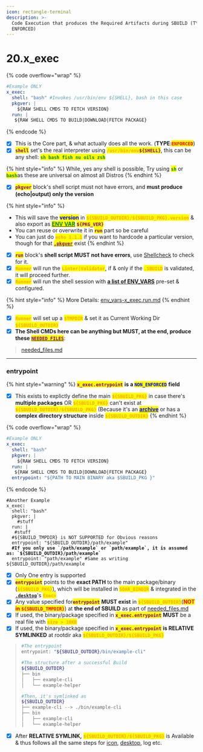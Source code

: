 ```yaml
---
icon: rectangle-terminal
description: >-
  Code Execution that produces the Required Artifacts during SBUILD (TYPE:
  ENFORCED)
---
```


# 20.x\_exec

{% code overflow="wrap" %}
```yaml
#Example ONLY
x_exec:
  shell: "bash" #Invokes /usr/bin/env ${SHELL}, bash in this case
  pkgver: |
    ${RAW SHELL CMDS TO FETCH VERSION}
  run: |
   ${RAW SHELL CMDS TO BUILD|DOWNLOAD|FETCH PACKAGE}
```
{% endcode %}

* [x] This is the Core part, & what actually does all the work. (**TYPE**:<mark style="color:red;">**`ENFORCED`**</mark>)
* [x] <mark style="color:purple;">**`shell`**</mark> set's the real interpreter using <mark style="color:orange;">**`/usr/bin/env`**</mark><mark style="color:purple;">**`${SHELL}`**</mark>, this can be any shell: <mark style="color:green;">**`sh bash fish nu oils zsh`**</mark>

{% hint style="info" %}
While, yes any shell is possible, Try using <mark style="color:green;">**`sh`**</mark> or <mark style="color:green;">**`bash`**</mark>as these are universal on almost all Distros
{% endhint %}

* [x] <mark style="color:purple;">**`pkgver`**</mark> block's shell script must not have errors, and **must produce (echo|output) only the version**

{% hint style="info" %}
- This will save the <mark style="color:blue;">**version**</mark> in <mark style="color:orange;">**`${SBUILD_OUTDIR}/${SBUILD_PKG}.version`**</mark> & also export as [<mark style="color:green;">**ENV VAR**</mark>](../instructions/env_vars-x_exec.run.md) <mark style="color:purple;">**`${PKG_VER}`**</mark>
- You can reuse or overwrite it in <mark style="color:purple;">**`run`**</mark> part so be careful
- You can just do <mark style="color:orange;">**`echo 1.1.1`**</mark> if you want to hardcode a particular version, though for that [<mark style="color:purple;">**`.pkgver`**</mark>](3.version.md) exist
{% endhint %}

* [x] <mark style="color:purple;">**`run`**</mark> block's **shell script MUST not have errors**, use [Shellcheck](https://www.shellcheck.net/) to check for it.
* [x] <mark style="color:orange;">**`Runner`**</mark> will run the <mark style="color:orange;">**`Linter|Validator`**</mark>, if & only if the <mark style="color:orange;">**`.SBUILD`**</mark> is validated, it will proceed further.
* [x] <mark style="color:orange;">**`Runner`**</mark> will run the shell session with [**a list of ENV\_VARS**](../instructions/env_vars-x_exec.run.md) pre-set & configured.&#x20;

{% hint style="info" %}
More Details: [env\_vars-x\_exec.run.md](../instructions/env_vars-x_exec.run.md "mention")
{% endhint %}

* [x] <mark style="color:orange;">**`Runner`**</mark> will set up a <mark style="color:orange;">**`$TMPDIR`**</mark> & set it as Current Working Dir <mark style="color:orange;">**`${SBUILD_OUTDIR}`**</mark>
* [x] **The Shell CMDs here can be anything but MUST, at the end, produce these** [<mark style="color:purple;">**`NEEDED FILES`**</mark>](../instructions/needed_files.md):

> &#x20;[needed\_files.md](../instructions/needed_files.md "mention")

***

### entrypoint

{% hint style="warning" %}
<mark style="color:purple;">**`x_exec.entrypoint`**</mark> **is a&#x20;**<mark style="color:blue;">**`NON_ENFORCED`**</mark> **field**

* [x] This exists to explictly define the main <mark style="color:orange;">**`${SBUILD_PKG}`**</mark> in case there's **multiple packages** OR <mark style="color:orange;">**`${SBUILD_PKG}`**</mark> can't exist at <mark style="color:orange;">**`${SBUILD_OUTDIR}/${SBUILD_PKG}`**</mark> (Because it's an [<mark style="color:blue;">**archive**</mark>](https://docs.pkgforge.dev/formats/packages/archive) or has a **complex directory structure** inside <mark style="color:orange;">**`${SBUILD_OUTDIR}`**</mark>
{% endhint %}

{% code overflow="wrap" %}
```yaml
#Example ONLY
x_exec:
  shell: "bash"
  pkgver: |
    ${RAW SHELL CMDS TO FETCH VERSION}
  run: |
   ${RAW SHELL CMDS TO BUILD|DOWNLOAD|FETCH PACKAGE}
  entrypoint: "${PATH TO MAIN BINARY aka $SBUILD_PKG }" 
```
{% endcode %}

<pre class="language-yaml" data-overflow="wrap"><code class="lang-yaml">#Another Example
x_exec:
  shell: "bash"
  pkgver: |
    #stuff
  run: |
   #stuff
  #${SBUILD_TMPDIR} is NOT SUPPORTED for Obvious reasons
  entrypoint: "${SBUILD_OUTDIR}/path/example"
<strong>  #If you only use `/path/example` or `path/example`, it is assumed as: `${SBUILD_OUTDIR}/path/example`
</strong>  entrypoint: "path/example" #Same as writing ${SBUILD_OUTDIR}/path/example
</code></pre>

* [x] Only One entry is supported
* [x] <mark style="color:purple;">**`entrypoint`**</mark> points to the **exact PATH** to the main package/binary (<mark style="color:orange;">**`${SBUILD_PKG}`**</mark>), which will be installed in <mark style="color:orange;">**`SOAR_BINDIR`**</mark> & integrated in the [**`.desktop`**](9.desktop.md)'s <mark style="color:orange;">**`Exec=`**</mark>
* [x] Any value specified for<mark style="color:purple;">**`entrypoint`**</mark> **MUST exist** in <mark style="color:orange;">**`${SBUILD_OUTDIR}`**</mark>(<mark style="color:red;">**NOT in**</mark><mark style="color:red;">**&#x20;**</mark><mark style="color:red;">**`${SBUILD_TMPDIR}`**</mark>) at **the end of SBUILD** as part of [needed\_files.md](../instructions/needed_files.md "mention")&#x20;
* [x] If used, the binary/package specified in <mark style="color:purple;">**`x_exec.entrypoint`**</mark> **MUST** be a real file with <mark style="color:orange;">**`size > 10KB`**</mark>
* [x] If used, the binary/package specified in <mark style="color:purple;">**`x_exec.entrypoint`**</mark> **is RELATIVE SYMLINKED** at rootdir aka <mark style="color:orange;">**`${SBUILD_OUTDIR}/${SBUILD_PKG}`**</mark>

> ```bash
> #The entrypoint
> entrypoint: "${SBUILD_OUTDIR}/bin/example-cli"
>
> #The structure after a successful Build
> ${SBUILD_OUTDIR}
> ├── bin
> │   ├── example-cli
> │   └── example-helper
>
> #Then, it's symlinked as
> ${SBUILD_OUTDIR}
> ├── example-cli --> ./bin/example-cli
> ├── bin
> │   ├── example-cli
> │   └── example-helper
> ```

* [x] After **RELATIVE SYMLINK,** <mark style="color:orange;">**`${SBUILD_OUTDIR}/${SBUILD_PKG}`**</mark> is Available & thus follows all the same steps for [icon](12.icon.md), [desktop](9.desktop.md), log etc.
